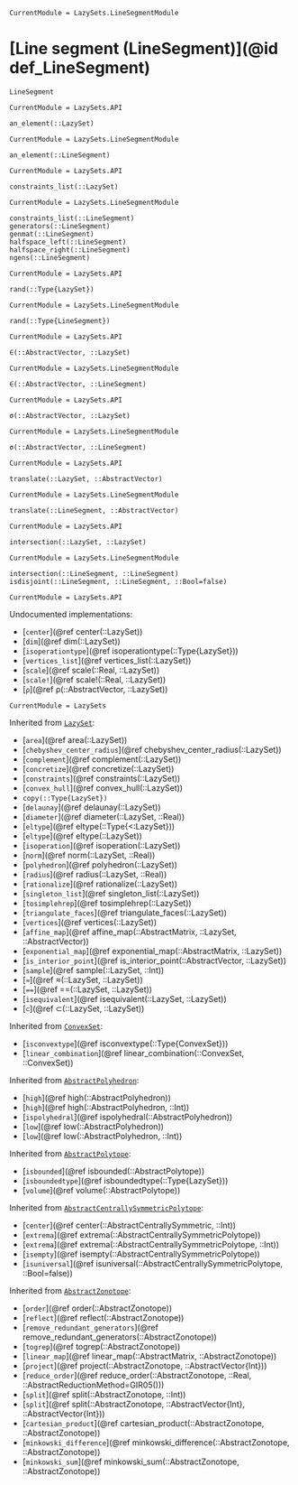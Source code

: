 ```@meta
CurrentModule = LazySets.LineSegmentModule
```

# [Line segment (LineSegment)](@id def_LineSegment)

```@docs
LineSegment
```
```@meta
CurrentModule = LazySets.API
```
```@docs; canonical=false
an_element(::LazySet)
```
```@meta
CurrentModule = LazySets.LineSegmentModule
```
```@docs
an_element(::LineSegment)
```
```@meta
CurrentModule = LazySets.API
```
```@docs; canonical=false
constraints_list(::LazySet)
```
```@meta
CurrentModule = LazySets.LineSegmentModule
```
```@docs
constraints_list(::LineSegment)
generators(::LineSegment)
genmat(::LineSegment)
halfspace_left(::LineSegment)
halfspace_right(::LineSegment)
ngens(::LineSegment)
```
```@meta
CurrentModule = LazySets.API
```
```@docs; canonical=false
rand(::Type{LazySet})
```
```@meta
CurrentModule = LazySets.LineSegmentModule
```
```@docs
rand(::Type{LineSegment})
```
```@meta
CurrentModule = LazySets.API
```
```@docs; canonical=false
∈(::AbstractVector, ::LazySet)
```
```@meta
CurrentModule = LazySets.LineSegmentModule
```
```@docs
∈(::AbstractVector, ::LineSegment)
```
```@meta
CurrentModule = LazySets.API
```
```@docs; canonical=false
σ(::AbstractVector, ::LazySet)
```
```@meta
CurrentModule = LazySets.LineSegmentModule
```
```@docs
σ(::AbstractVector, ::LineSegment)
```
```@meta
CurrentModule = LazySets.API
```
```@docs; canonical=false
translate(::LazySet, ::AbstractVector)
```
```@meta
CurrentModule = LazySets.LineSegmentModule
```
```@docs
translate(::LineSegment, ::AbstractVector)
```
```@meta
CurrentModule = LazySets.API
```
```@docs; canonical=false
intersection(::LazySet, ::LazySet)
```
```@meta
CurrentModule = LazySets.LineSegmentModule
```
```@docs
intersection(::LineSegment, ::LineSegment)
isdisjoint(::LineSegment, ::LineSegment, ::Bool=false)
```

```@meta
CurrentModule = LazySets.API
```

Undocumented implementations:
* [`center`](@ref center(::LazySet))
* [`dim`](@ref dim(::LazySet))
* [`isoperationtype`](@ref isoperationtype(::Type{LazySet}))
* [`vertices_list`](@ref vertices_list(::LazySet))
* [`scale`](@ref scale(::Real, ::LazySet))
* [`scale!`](@ref scale!(::Real, ::LazySet))
* [`ρ`](@ref ρ(::AbstractVector, ::LazySet))

```@meta
CurrentModule = LazySets
```

Inherited from [`LazySet`](@ref):
* [`area`](@ref area(::LazySet))
* [`chebyshev_center_radius`](@ref chebyshev_center_radius(::LazySet))
* [`complement`](@ref complement(::LazySet))
* [`concretize`](@ref concretize(::LazySet))
* [`constraints`](@ref constraints(::LazySet))
* [`convex_hull`](@ref convex_hull(::LazySet))
* `copy(::Type{LazySet})`
* [`delaunay`](@ref delaunay(::LazySet))
* [`diameter`](@ref diameter(::LazySet, ::Real))
* [`eltype`](@ref eltype(::Type{<:LazySet}))
* [`eltype`](@ref eltype(::LazySet))
* [`isoperation`](@ref isoperation(::LazySet))
* [`norm`](@ref norm(::LazySet, ::Real))
* [`polyhedron`](@ref polyhedron(::LazySet))
* [`radius`](@ref radius(::LazySet, ::Real))
* [`rationalize`](@ref rationalize(::LazySet))
* [`singleton_list`](@ref singleton_list(::LazySet))
* [`tosimplehrep`](@ref tosimplehrep(::LazySet))
* [`triangulate_faces`](@ref triangulate_faces(::LazySet))
* [`vertices`](@ref vertices(::LazySet))
* [`affine_map`](@ref affine_map(::AbstractMatrix, ::LazySet, ::AbstractVector))
* [`exponential_map`](@ref exponential_map(::AbstractMatrix, ::LazySet))
* [`is_interior_point`](@ref is_interior_point(::AbstractVector, ::LazySet))
* [`sample`](@ref sample(::LazySet, ::Int))
* [`≈`](@ref ≈(::LazySet, ::LazySet))
* [`==`](@ref ==(::LazySet, ::LazySet))
* [`isequivalent`](@ref isequivalent(::LazySet, ::LazySet))
* [`⊂`](@ref ⊂(::LazySet, ::LazySet))

Inherited from [`ConvexSet`](@ref):
* [`isconvextype`](@ref isconvextype(::Type{ConvexSet}))
* [`linear_combination`](@ref linear_combination(::ConvexSet, ::ConvexSet))

Inherited from [`AbstractPolyhedron`](@ref):
* [`high`](@ref high(::AbstractPolyhedron))
* [`high`](@ref high(::AbstractPolyhedron, ::Int))
* [`ispolyhedral`](@ref ispolyhedral(::AbstractPolyhedron))
* [`low`](@ref low(::AbstractPolyhedron))
* [`low`](@ref low(::AbstractPolyhedron, ::Int))

Inherited from [`AbstractPolytope`](@ref):
* [`isbounded`](@ref isbounded(::AbstractPolytope))
* [`isboundedtype`](@ref isboundedtype(::Type{LazySet}))
* [`volume`](@ref volume(::AbstractPolytope))

Inherited from [`AbstractCentrallySymmetricPolytope`](@ref):
* [`center`](@ref center(::AbstractCentrallySymmetric, ::Int))
* [`extrema`](@ref extrema(::AbstractCentrallySymmetricPolytope))
* [`extrema`](@ref extrema(::AbstractCentrallySymmetricPolytope, ::Int))
* [`isempty`](@ref isempty(::AbstractCentrallySymmetricPolytope))
* [`isuniversal`](@ref isuniversal(::AbstractCentrallySymmetricPolytope, ::Bool=false))

Inherited from [`AbstractZonotope`](@ref):
* [`order`](@ref order(::AbstractZonotope))
* [`reflect`](@ref reflect(::AbstractZonotope))
* [`remove_redundant_generators`](@ref remove_redundant_generators(::AbstractZonotope))
* [`togrep`](@ref togrep(::AbstractZonotope))
* [`linear_map`](@ref linear_map(::AbstractMatrix, ::AbstractZonotope))
* [`project`](@ref project(::AbstractZonotope, ::AbstractVector{Int}))
* [`reduce_order`](@ref reduce_order(::AbstractZonotope, ::Real, ::AbstractReductionMethod=GIR05()))
* [`split`](@ref split(::AbstractZonotope, ::Int))
* [`split`](@ref split(::AbstractZonotope, ::AbstractVector{Int}, ::AbstractVector{Int}))
* [`cartesian_product`](@ref cartesian_product(::AbstractZonotope, ::AbstractZonotope))
* [`minkowski_difference`](@ref minkowski_difference(::AbstractZonotope, ::AbstractZonotope))
* [`minkowski_sum`](@ref minkowski_sum(::AbstractZonotope, ::AbstractZonotope))
